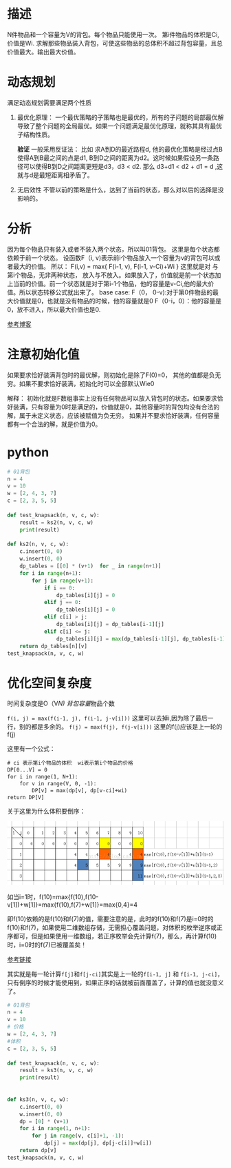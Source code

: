 # 描述
N件物品和一个容量为V的背包。每个物品只能使用一次。
第i件物品的体积是Ci, 价值是Wi.
求解那些物品装入背包，可使这些物品的总体积不超过背包容量，且总价值最大。输出最大价值。

# 动态规划
满足动态规划需要满足两个性质
1. 最优化原理： 一个最优策略的子策略也是最优的，所有的子问题的局部最优解导致了整个问题的全局最优。如果一个问题满足最优化原理，就称其具有最优子结构性质。

    **验证**
    一般采用反证法：  比如 求A到D的最近路程d, 他的最优化策略是经过点B使得A到B最之间的点是d1, B到D之间的距离为d2。这时候如果假设另一条路径可以使得B到D之间距离更短是d3，d3 < d2. 那么 d3+d1 < d2 + d1 = d ,这就与d是最短距离相矛盾了。 

2. 无后效性
   不管以前的策略是什么，达到了当前的状态，那么对以后的选择是没影响的。

# 分析
因为每个物品只有装入或者不装入两个状态，所以叫01背包。
这里是每个状态都依赖于前一个状态。
设函数F（i, v)表示前i个物品放入一个容量为v的背包可以或者最大的价值。
所以： F(i,v) = max{ F(i-1, v), F(i-1, v-Ci)+Wi }
    这里就是对 与第i个物品，无非两种状态， 放入与不放入。如果放入了，价值就是前一个状态加上当前的价值。前一个状态就是对于第i-1个物品，他的容量是v-Ci,他的最大价值。所以状态转移公式就出来了。
base case: F（0， 0-v):对于第0件物品的最大价值就是0，也就是没有物品的时候，他的容量就是0
           F（0-i，0）：他的容量是0，放不进入，所以最大价值也是0.


[参考博客](https://www.cnblogs.com/mfrank/p/10533701.html)

# 注意初始化值
如果要求恰好装满背包时的最优解，则初始化是除了F(0)=0， 其他的值都是负无穷。如果不要求恰好装满，初始化时可以全部默认Wie0

解释： 初始化就是F数组事实上没有任何物品可以放入背包时的状态。如果要求恰好装满，只有容量为0时是满足的，价值就是0，其他容量时的背包均没有合法的解，属于未定义状态，应该被赋值为负无穷。
如果并不要求恰好装满，任何容量都有一个合法的解，就是价值为0。

# python
```python
# 01背包
n = 4
v = 10
w = [2, 4, 3, 7]
c = [2, 3, 5, 5]

def test_knapsack(n, v, c, w):
    result = ks2(n, v, c, w)
    print(result)

def ks2(n, v, c, w):
    c.insert(0, 0)
    w.insert(0, 0)
    dp_tables = [[0] * (v+1)  for _ in range(n+1)]
    for i in range(n+1):
        for j in range(v+1):
            if i == 0:
                dp_tables[i][j] = 0
            elif j == 0:
                dp_tables[i][j] = 0
            elif c[i] > j:
                dp_tables[i][j] = dp_tables[i-1][j]
            elif c[i] <= j:
                dp_tables[i][j] = max(dp_tables[i-1][j], dp_tables[i-1][j-c[i]] + w[i])
    return dp_tables[n][v]
test_knapsack(n, v, c, w)
```

# 优化空间复杂度
时间复杂度是O（V*N)  背包容量*物品个数

`f(i, j) = max(f(i-1, j), f(i-1, j-v[i]))`
这里可以去掉i,因为除了最后一行，别的都是多余的。
`f(j) = max(f(j), f(j-v[i]))`  这里的f(j)应该是上一轮的f(j)

这里有一个公式：
```text
# ci 表示第i个物品的体积  wi表示第i个物品的价格
DP[0...V] = 0
for i in range(1, N+1):
    for v in range(V, 0, -1):
        DP[v] = max(dp[v], dp[v-ci]+wi)
return DP[V]
```

关于这里为什么体积要倒序：

![avator](images/01pack.png)

如当i=1时，f(10)=max{f(10),f(10-v[1])+w[1]}=max{f(10),f(7)+w[1]}=max{0,4}=4

即f(10)依赖的是f(10)和f(7)的值，需要注意的是，此时的f(10)和f(7)是i=0时的f(10)和f(7)，如果使用二维数组存储，无需担心覆盖问题，对体积的枚举逆序或正序都可，但是如果使用一维数组，若正序枚举会先计算f(7)，那么，再计算f(10)时，i=0时的f(7)已被覆盖矣！

[参考链接](https://blog.csdn.net/aidway/article/details/50726472)

其实就是每一轮计算`f[j]`和`f[j-ci]`其实是上一轮的`f[i-1, j]` 和 `f[i-1, j-ci]`，只有倒序的时候才能使用到，如果正序的话就被前面覆盖了，计算的值也就没意义了。

```python
# 01背包
n = 4
v = 10
# 价格
w = [2, 4, 3, 7]
#体积
c = [2, 3, 5, 5]

def test_knapsack(n, v, c, w):
    result = ks3(n, v, c, w)
    print(result)


def ks3(n, v, c, w):
    c.insert(0, 0)
    w.insert(0, 0)
    dp = [0] * (v+1)
    for i in range(1, n+1):
        for j in range(v, c[i]+1, -1):
            dp[j] = max(dp[j], dp[j-c[i]]+w[i])
    return dp[v]
test_knapsack(n, v, c, w)
```
